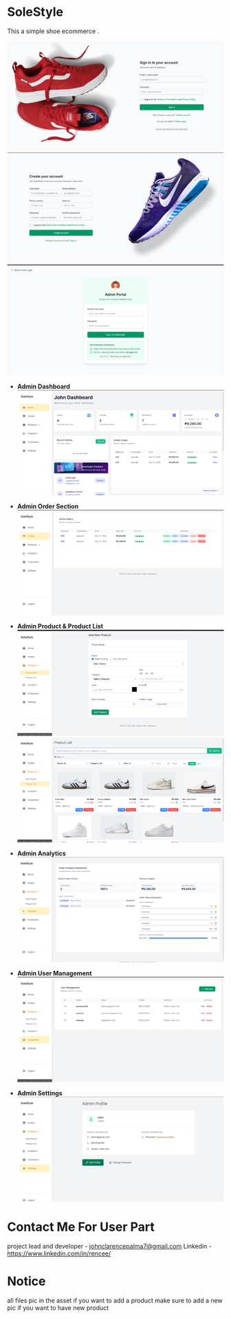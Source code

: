 # SoleStyle

This a simple shoe ecommerce .

![alt text](md/image.png)
![alt text](md/image-2.png)
![alt text](md/image-10.png)

- **Admin Dashboard**  
  ![Admin Dashboard](md/image-3.png)

- **Admin Order Section**  
  ![Admin Order Section](md/image-4.png)

- **Admin Product & Product List**  
  ![Admin Product](md/image-5.png)
  ![Product List](md/image-6.png)

- **Admin Analytics**  
  ![Admin Analytics](md/image-7.png)

- **Admin User Management**  
  ![User Management](md/image-8.png)

- **Admin Settings**  
  ![Admin Settings](md/image-9.png)

# Contact Me For User Part

project lead and developer - johnclarencepalma7@gmail.com
Linkedin - https://www.linkedin.com/in/rencee/

# Notice

all files pic in the asset if you want to add a product
make sure to add a new pic if you want to have new product
